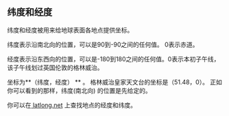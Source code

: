 ## 纬度和经度

纬度和经度被用来给地球表面各地点提供坐标。

纬度表示沿南北向的位置，可以是90到-90之间的任何值。 0表示赤道。

经度表示沿东西向的位置，可以是-180到180之间的任何值。0表示本初子午线，该子午线划过英国伦敦的格林威治。

坐标为**（纬度，经度） ** 。 格林威治皇家天文台的坐标是（51.48，0）。 正如你可以看到的那样，纬度(南北向) 的位置是先给定的。

你可以在[ latlong.net](http://www.latlong.net/) 上查找地点的经度和纬度。